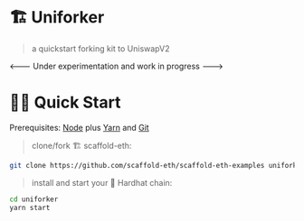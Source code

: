 # 🏗 Uniforker

> a quickstart forking kit to UniswapV2

<--- Under experimentation and work in progress --->


# 🏄‍♂️ Quick Start

Prerequisites: [Node](https://nodejs.org/en/download/) plus [Yarn](https://classic.yarnpkg.com/en/docs/install/) and [Git](https://git-scm.com/downloads)

> clone/fork 🏗 scaffold-eth:

```bash
git clone https://github.com/scaffold-eth/scaffold-eth-examples uniforker
```

> install and start your 👷‍ Hardhat chain:

```bash
cd uniforker
yarn start
```
